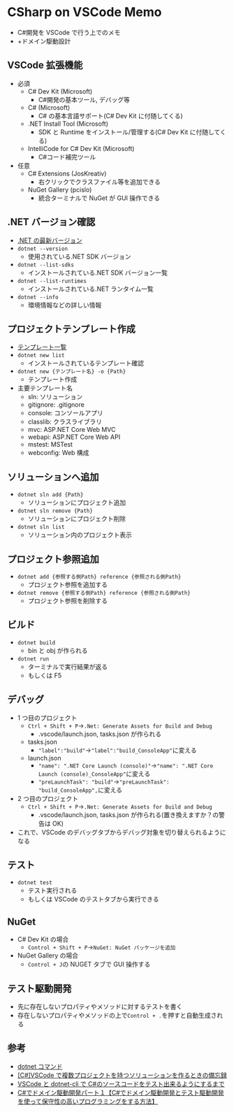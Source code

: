 # CSharp on VSCode Memo

- C#開発を VSCode で行う上でのメモ
- +ドメイン駆動設計

## VSCode 拡張機能

- 必須
  - C# Dev Kit (Microsoft)
    - C#開発の基本ツール, デバッグ等
  - C# (Microsoft)
    - C# の基本言語サポート(C# Dev Kit に付随してくる)
  - .NET Install Tool (Microsoft)
    - SDK と Runtime をインストール/管理する(C# Dev Kit に付随してくる)
  - IntelliCode for C# Dev Kit (Microsoft)
    - C#コード補完ツール
- 任意
  - C# Extensions (JosKreativ)
    - 右クリックでクラスファイル等を追加できる
  - NuGet Gallery (pcislo)
    - 統合ターミナルで NuGet が GUI 操作できる

## .NET バージョン確認

- [.NET の最新バージョン](https://dotnet.microsoft.com/ja-jp/download)
- `dotnet --version`
  - 使用されている.NET SDK バージョン
- `dotnet --list-sdks`
  - インストールされている.NET SDK バージョン一覧
- `dotnet --list-runtimes`
  - インストールされている.NET ランタイム一覧
- `dotnet --info`
  - 環境情報などの詳しい情報

## プロジェクトテンプレート作成

- [テンプレート一覧](https://learn.microsoft.com/ja-jp/dotnet/core/tools/dotnet-new)
- `dotnet new list`
  - インストールされているテンプレート確認
- `dotnet new {テンプレート名} -o {Path}`
  - テンプレート作成
- 主要テンプレート名
  - sln: ソリューション
  - gitignore: .gitignore
  - console: コンソールアプリ
  - classlib: クラスライブラリ
  - mvc: ASP.NET Core Web MVC
  - webapi: ASP.NET Core Web API
  - mstest: MSTest
  - webconfig: Web 構成

## ソリューションへ追加

- `dotnet sln add {Path}`
  - ソリューションにプロジェクト追加
- `dotnet sln remove {Path}`
  - ソリューションにプロジェクト削除
- `dotnet sln list`
  - ソリューション内のプロジェクト表示

## プロジェクト参照追加

- `dotnet add {参照する側Path} reference {参照される側Path}`
  - プロジェクト参照を追加する
- `dotnet remove {参照する側Path} reference {参照される側Path}`
  - プロジェクト参照を削除する

## ビルド

- `dotnet build`
  - bin と obj が作られる
- `dotnet run`
  - ターミナルで実行結果が返る
  - もしくは F5

## デバッグ

- 1 つ目のプロジェクト
  - `Ctrl + Shift + P`→`.Net: Generate Assets for Build and Debug`
    - .vscode/launch.json, tasks.json が作られる
  - tasks.json
    - `"label":"build"`→`"label":"build_ConsoleApp"`に変える
  - launch.json
    - `"name": ".NET Core Launch (console)"`→`"name": ".NET Core Launch (console)_ConsoleApp"`に変える
    - `"preLaunchTask": "build"`→`"preLaunchTask": "build_ConsoleApp",`に変える
- 2 つ目のプロジェクト
  - `Ctrl + Shift + P`→`.Net: Generate Assets for Build and Debug`
    - .vscode/launch.json, tasks.json が作られる(置き換えますか？の警告は OK)
- これで、VSCode のデバッグタブからデバッグ対象を切り替えられるようになる

## テスト

- `dotnet test`
  - テスト実行される
  - もしくは VSCode のテストタブから実行できる

## NuGet

- C# Dev Kit の場合
  - `Control + Shift + P`→`NuGet: NuGet パッケージを追加`
- NuGet Gallery の場合
  - `Control + J`の NUGET タブで GUI 操作する

## テスト駆動開発

- 先に存在しないプロパティやメソッドに対するテストを書く
- 存在しないプロパティやメソッドの上で`Control + .`を押すと自動生成される

## 参考

- [dotnet コマンド](https://learn.microsoft.com/ja-jp/dotnet/core/tools/dotnet)
- [[C#]VSCode で複数プロジェクトを持つソリューションを作るときの備忘録](https://qiita.com/unyorita/items/8a92cb19b618e8e4a4a5)
- [VSCode と dotnet-cli で C#のソースコードをテスト出来るようにするまで](https://qiita.com/jnuank/items/e9aeb2d8c99d1e6f1081)
- [C#でドメイン駆動開発パート１【C#でドメイン駆動開発とテスト駆動開発を使って保守性の高いプログラミングをする方法】](https://yayoi-kkjp.udemy.com/course/domain-1/)
